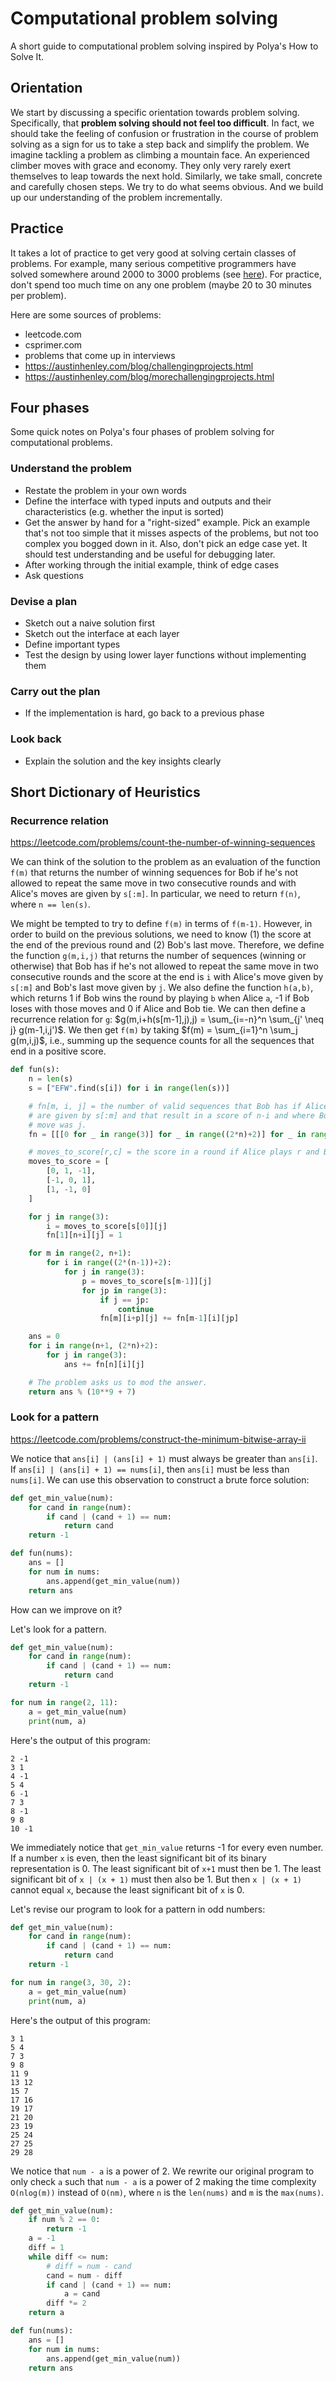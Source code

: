 # Computational problem solving

A short guide to computational problem solving inspired by Polya's How to Solve It.

## Orientation

We start by discussing a specific orientation towards problem solving. Specifically, that **problem solving should not feel too difficult**. In fact, we should take the feeling of confusion or frustration in the course of problem solving as a sign for us to take a step back and simplify the problem. We imagine tackling a problem as climbing a mountain face. An experienced climber moves with grace and economy. They only very rarely exert themselves to leap towards the next hold. Similarly, we take small, concrete and carefully chosen steps. We try to do what seems obvious. And we build up our understanding of the problem incrementally.

## Practice

It takes a lot of practice to get very good at solving certain classes of problems. For example, many serious competitive programmers have solved somewhere around 2000 to 3000 problems (see [here](https://www.redgreencode.com/many-problems-need-solve/)). For practice, don't spend too much time on any one problem (maybe 20 to 30 minutes per problem). 

Here are some sources of problems:
* leetcode.com
* csprimer.com
* problems that come up in interviews
* https://austinhenley.com/blog/challengingprojects.html
* https://austinhenley.com/blog/morechallengingprojects.html

## Four phases

Some quick notes on Polya's four phases of problem solving for computational problems.

### Understand the problem

* Restate the problem in your own words
* Define the interface with typed inputs and outputs and their characteristics (e.g. whether the input is sorted)
* Get the answer by hand for a "right-sized" example. Pick an example that's not too simple that it misses aspects of the problems, but not too complex you bogged down in it. Also, don't pick an edge case yet. It should test understanding and be useful for debugging later.
* After working through the initial example, think of edge cases
* Ask questions

### Devise a plan

* Sketch out a naive solution first
* Sketch out the interface at each layer
* Define important types
* Test the design by using lower layer functions without implementing them

### Carry out the plan

* If the implementation is hard, go back to a previous phase

### Look back

* Explain the solution and the key insights clearly

## Short Dictionary of Heuristics

### Recurrence relation

https://leetcode.com/problems/count-the-number-of-winning-sequences

We can think of the solution to the problem as an evaluation of the function `f(m)` that returns the number of winning sequences for Bob if he's not allowed to repeat the same move in two consecutive rounds and with Alice's moves are given by `s[:m]`. In particular, we need to return `f(n)`, where `n == len(s)`.

We might be tempted to try to define `f(m)` in terms of `f(m-1)`. However, in order to build on the previous solutions, we need to know (1) the score at the end of the previous round and (2) Bob's last move. Therefore, we define the function `g(m,i,j)` that returns the number of sequences (winning or otherwise) that Bob has if he's not allowed to repeat the same move in two consecutive rounds and the score at the end is `i` with Alice's move given by `s[:m]` and Bob's last move given by `j`. We also define the function `h(a,b)`, which returns 1 if Bob wins the round by playing `b` when Alice `a`, -1 if Bob loses with those moves and 0 if Alice and Bob tie. We can then define a recurrence relation for `g`: $g(m,i+h(s[m-1],j),j) = \sum_{i=-n}^n \sum_{j' \neq j} g(m-1,i,j')$. We then get `f(m)` by taking $f(m) = \sum_{i=1}^n \sum_j g(m,i,j)$, i.e., summing up the sequence counts for all the sequences that end in a positive score.

```python
def fun(s):
	n = len(s)
	s = ["EFW".find(s[i]) for i in range(len(s))]

	# fn[m, i, j] = the number of valid sequences that Bob has if Alice's moves
	# are given by s[:m] and that result in a score of n-i and where Bob's last
	# move was j.
	fn = [[[0 for _ in range(3)] for _ in range((2*n)+2)] for _ in range(n+1)]

	# moves_to_score[r,c] = the score in a round if Alice plays r and Bob plays c.
	moves_to_score = [
		[0, 1, -1],
		[-1, 0, 1],
		[1, -1, 0]
	]

	for j in range(3):
		i = moves_to_score[s[0]][j]
		fn[1][n+i][j] = 1

	for m in range(2, n+1):
		for i in range((2*(n-1))+2):
			for j in range(3):
				p = moves_to_score[s[m-1]][j]
				for jp in range(3):
					if j == jp:
						continue
					fn[m][i+p][j] += fn[m-1][i][jp]

	ans = 0
	for i in range(n+1, (2*n)+2):
		for j in range(3):
			ans += fn[n][i][j]

	# The problem asks us to mod the answer.
	return ans % (10**9 + 7)
```

### Look for a pattern

https://leetcode.com/problems/construct-the-minimum-bitwise-array-ii

We notice that `ans[i] | (ans[i] + 1)` must always be greater than `ans[i]`. If `ans[i] | (ans[i] + 1) == nums[i]`, then `ans[i]` must be less than `nums[i]`. We can use this observation to construct a brute force solution:

```python
def get_min_value(num):
	for cand in range(num):
		if cand | (cand + 1) == num:
			return cand
	return -1

def fun(nums):
	ans = []
	for num in nums:
	    ans.append(get_min_value(num))
	return ans
```

How can we improve on it?

Let's look for a pattern.

```python
def get_min_value(num):
	for cand in range(num):
		if cand | (cand + 1) == num:
			return cand
	return -1

for num in range(2, 11):
	a = get_min_value(num)
	print(num, a)
```

Here's the output of this program:

```
2 -1
3 1
4 -1
5 4
6 -1
7 3
8 -1
9 8
10 -1
```

We immediately notice that `get_min_value` returns -1 for every even number. If a number `x` is even, then the least significant bit of its binary representation is 0. The least significant bit of `x+1` must then be 1. The least significant bit of `x | (x + 1)` must then also be 1. But then `x | (x + 1)` cannot equal `x`, because the least significant bit of `x` is 0.

Let's revise our program to look for a pattern in odd numbers:

```python
def get_min_value(num):
	for cand in range(num):
		if cand | (cand + 1) == num:
			return cand
	return -1

for num in range(3, 30, 2):
	a = get_min_value(num)
	print(num, a)
```

Here's the output of this program:

```
3 1
5 4
7 3
9 8
11 9
13 12
15 7
17 16
19 17
21 20
23 19
25 24
27 25
29 28
```

We notice that `num - a` is a power of 2. We rewrite our original program to only check `a` such that `num - a` is a power of 2 making the time complexity `O(nlog(m))` instead of `O(nm)`, where `n` is the `len(nums)` and `m` is the `max(nums)`.

```python
def get_min_value(num):
	if num % 2 == 0:
		return -1
	a = -1
	diff = 1
	while diff <= num:
		# diff = num - cand
		cand = num - diff
		if cand | (cand + 1) == num:
			a = cand
		diff *= 2
	return a

def fun(nums):
	ans = []
	for num in nums:
	    ans.append(get_min_value(num))
	return ans
```
